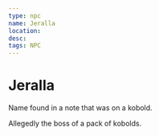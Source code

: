 ```yaml
---
type: npc
name: Jeralla
location: 
desc: 
tags: NPC
---
```


# Jeralla

Name found in a note that was on a kobold. 

Allegedly the boss of a pack of kobolds.
